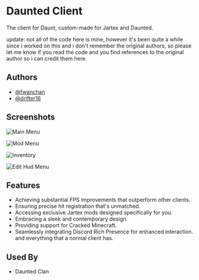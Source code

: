 # Daunted Client

The client for Daunt, custom-made for Jartex and Daunted.

update: not all of the code here is mine, however it's been quite a while since i worked on this and i don't remember the original authors, so please let me know if you read the code and you find references to the original author so i can credit them here.

## Authors

- [@fwanchan](https://www.github.com/Murt-Awh)
- [@drifter16](https://www.github.com/driftar16)

## Screenshots

![Main Menu](https://i.imgur.com/tbQ59vj.png)

![Mod Menu](https://i.imgur.com/WdQgeAB.png)

![Inventory](https://i.imgur.com/5qolOlK.png)

![Edit Hud Menu](https://i.imgur.com/WPj2fZx.png)

## Features

- Achieving substantial FPS improvements that outperform other clients.
- Ensuring precise hit registration that's unmatched.
- Accessing exclusive Jartex mods designed specifically for you.
- Embracing a sleek and contemporary design.
- Providing support for Cracked Minecraft.
- Seamlessly integrating Discord Rich Presence for enhanced interaction.
  and everything that a normal client has.

## Used By

* Daunted Clan
